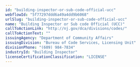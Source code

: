 ```yaml
---
id: "building-inspector-or-sub-code-official-ucc"
webflowId: "5f77297ddd6a49a4dd9b6068"
urlSlug: "building-inspector-or-sub-code-official-ucc"
name: "Building Inspector or Sub code Official (UCC)"
callToActionLink: "http://nj.gov/dca/divisions/codes/"
callToActionText: ""
issuingAgency: "Department of Community Affairs"
issuingDivision: "Bureau of Code Services, Licensing Unit"
divisionPhone: "(609) 984-7834"
industryId: "Building Inspector"
licenseCertificationClassification: "LICENSE"
---
```

